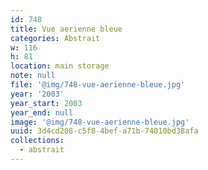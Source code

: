 ```yaml
---
id: 748
title: Vue aerienne bleue
categories: Abstrait
w: 116
h: 81
location: main storage
note: null
file: '@img/748-vue-aerienne-bleue.jpg'
year: '2003'
year_start: 2003
year_end: null
image: '@img/748-vue-aerienne-bleue.jpg'
uuid: 3d4cd208-c5f8-4bef-a71b-74010bd38afa
collections:
  - abstrait
---
```


